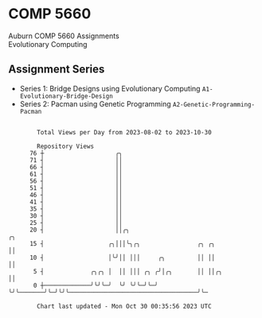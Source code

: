 # COMP 5660
Auburn COMP 5660 Assignments  
Evolutionary Computing

## Assignment Series
- Series 1: Bridge Designs using Evolutionary Computing `A1-Evolutionary-Bridge-Design`
- Series 2: Pacman using Genetic Programming `A2-Genetic-Programming-Pacman`

```

        Total Views per Day from 2023-08-02 to 2023-10-30

        Repository Views
      76 ┼                    ╭╮
      71 ┤                    ││
      66 ┤                    ││
      61 ┤                    ││
      56 ┤                    ││
      51 ┤                    ││
      46 ┤                    ││
      41 ┤                    ││
      35 ┤                    ││
      30 ┤                    ││
      25 ┤                    ││
      20 ┤                    ││╭╮                                                              ╭╮
      15 ┤                  ╭╮│││╰╮╭╮                ╭╮ ╭╮                                      ││
      10 ┤                  │╰╯││ │││     ╭╮         ││ ││                                      ││
       5 ┤             ╭╮╭╮ │  ││ │││ ╭╮ ╭╯│╭╮       ││ ││╭╮                                    ││
       0 ┼─────────────╯╰╯╰─╯  ╰╯ ╰╯╰─╯╰─╯ ╰╯╰───────╯╰─╯╰╯╰────────────────────────────────────╯╰─

        Chart last updated - Mon Oct 30 00:35:56 2023 UTC
        
```
